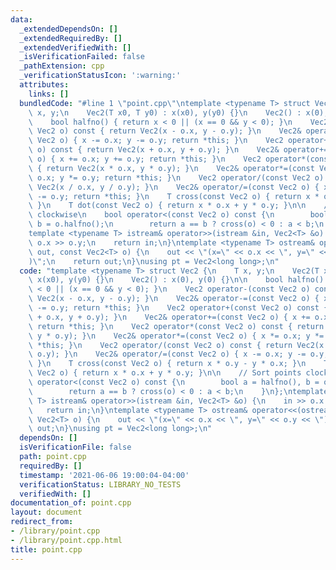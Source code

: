 ```yaml
---
data:
  _extendedDependsOn: []
  _extendedRequiredBy: []
  _extendedVerifiedWith: []
  _isVerificationFailed: false
  _pathExtension: cpp
  _verificationStatusIcon: ':warning:'
  attributes:
    links: []
  bundledCode: "#line 1 \"point.cpp\"\ntemplate <typename T> struct Vec2 {\n    T\
    \ x, y;\n    Vec2(T x0, T y0) : x(x0), y(y0) {}\n    Vec2() : x(0), y(0) {}\n\n\
    \    bool halfno() { return x < 0 || (x == 0 && y < 0); }\n    Vec2 operator-(const\
    \ Vec2 o) const { return Vec2(x - o.x, y - o.y); }\n    Vec2& operator-=(const\
    \ Vec2 o) { x -= o.x; y -= o.y; return *this; }\n    Vec2 operator+(const Vec2\
    \ o) const { return Vec2(x + o.x, y + o.y); }\n    Vec2& operator+=(const Vec2\
    \ o) { x += o.x; y += o.y; return *this; }\n    Vec2 operator*(const Vec2 o) const\
    \ { return Vec2(x * o.x, y * o.y); }\n    Vec2& operator*=(const Vec2 o) { x *=\
    \ o.x; y *= o.y; return *this; }\n    Vec2 operator/(const Vec2 o) const { return\
    \ Vec2(x / o.x, y / o.y); }\n    Vec2& operator/=(const Vec2 o) { x -= o.x; y\
    \ -= o.y; return *this; }\n    T cross(const Vec2 o) { return x * o.y - y * o.x;\
    \ }\n    T dot(const Vec2 o) { return x * o.x + y * o.y; }\n\n    // Sort points\
    \ clockwise\n    bool operator<(const Vec2 o) const {\n        bool a = halfno(),\
    \ b = o.halfno();\n        return a == b ? cross(o) < 0 : a < b;\n    }\n};\n\
    template <typename T> istream& operator>>(istream &in, Vec2<T> &o) {\n    in >>\
    \ o.x >> o.y;\n    return in;\n}\ntemplate <typename T> ostream& operator<<(ostream&\
    \ out, const Vec2<T> o) {\n    out << \"(x=\" << o.x << \", y=\" << o.y << \"\
    )\";\n    return out;\n}\nusing pt = Vec2<long long>;\n"
  code: "template <typename T> struct Vec2 {\n    T x, y;\n    Vec2(T x0, T y0) :\
    \ x(x0), y(y0) {}\n    Vec2() : x(0), y(0) {}\n\n    bool halfno() { return x\
    \ < 0 || (x == 0 && y < 0); }\n    Vec2 operator-(const Vec2 o) const { return\
    \ Vec2(x - o.x, y - o.y); }\n    Vec2& operator-=(const Vec2 o) { x -= o.x; y\
    \ -= o.y; return *this; }\n    Vec2 operator+(const Vec2 o) const { return Vec2(x\
    \ + o.x, y + o.y); }\n    Vec2& operator+=(const Vec2 o) { x += o.x; y += o.y;\
    \ return *this; }\n    Vec2 operator*(const Vec2 o) const { return Vec2(x * o.x,\
    \ y * o.y); }\n    Vec2& operator*=(const Vec2 o) { x *= o.x; y *= o.y; return\
    \ *this; }\n    Vec2 operator/(const Vec2 o) const { return Vec2(x / o.x, y /\
    \ o.y); }\n    Vec2& operator/=(const Vec2 o) { x -= o.x; y -= o.y; return *this;\
    \ }\n    T cross(const Vec2 o) { return x * o.y - y * o.x; }\n    T dot(const\
    \ Vec2 o) { return x * o.x + y * o.y; }\n\n    // Sort points clockwise\n    bool\
    \ operator<(const Vec2 o) const {\n        bool a = halfno(), b = o.halfno();\n\
    \        return a == b ? cross(o) < 0 : a < b;\n    }\n};\ntemplate <typename\
    \ T> istream& operator>>(istream &in, Vec2<T> &o) {\n    in >> o.x >> o.y;\n \
    \   return in;\n}\ntemplate <typename T> ostream& operator<<(ostream& out, const\
    \ Vec2<T> o) {\n    out << \"(x=\" << o.x << \", y=\" << o.y << \")\";\n    return\
    \ out;\n}\nusing pt = Vec2<long long>;\n"
  dependsOn: []
  isVerificationFile: false
  path: point.cpp
  requiredBy: []
  timestamp: '2021-06-06 19:00:04-04:00'
  verificationStatus: LIBRARY_NO_TESTS
  verifiedWith: []
documentation_of: point.cpp
layout: document
redirect_from:
- /library/point.cpp
- /library/point.cpp.html
title: point.cpp
---
```

